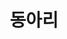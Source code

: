 ---
title: "동아리"
type: landing

design:
  spacing: '4rem'

sections:
  - block: collection
    id: dong-section
    content:
      title: "🏫 전북대학교 동아리"
      subtitle: "다양한 활동을 통해 성장하는 JBNU 동아리 문화를 만나보세요!"
      count: 3
      filters:
        folders:
          - dong
    design:
      view: community/custom_card   # 기본 Hugo 카드형 뷰
      columns: 3           # 3열로 배치
    spacing:
      padding: ["3rem", "3rem", "3rem", "3rem"] 
---